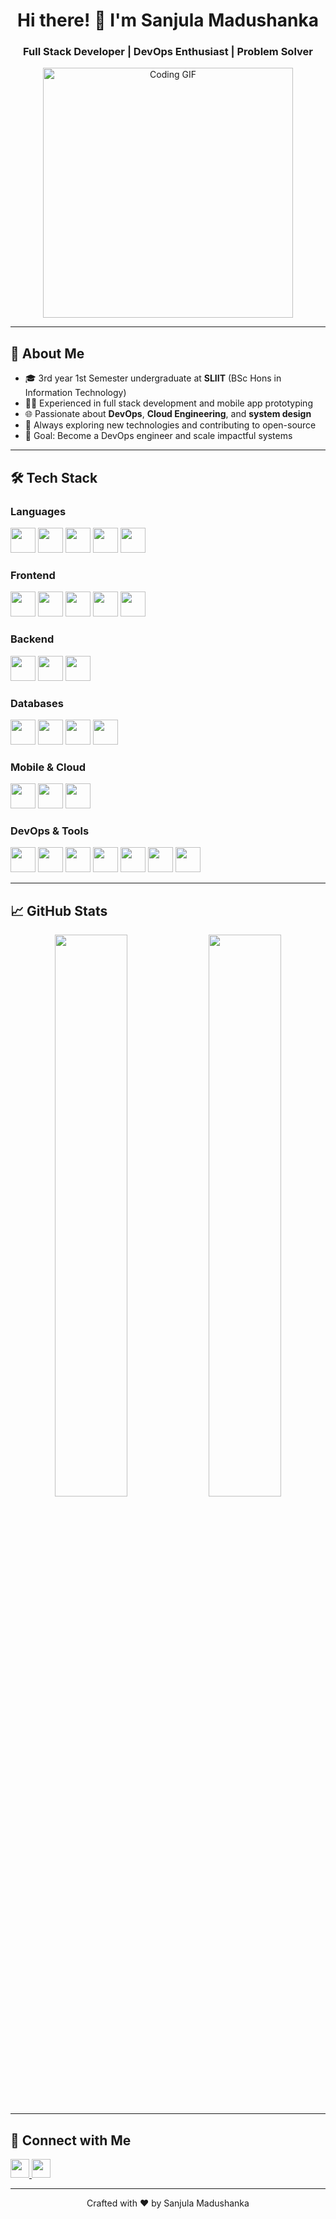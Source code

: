 <h1 align="center">Hi there! 👋 I'm Sanjula Madushanka</h1>

<h3 align="center">Full Stack Developer | DevOps Enthusiast | Problem Solver</h3>

<p align="center">
  <img src="https://media.giphy.com/media/qgQUggAC3Pfv687qPC/giphy.gif" width="400" alt="Coding GIF"/>
</p>

---

## 🚀 About Me

- 🎓 3rd year 1st Semester undergraduate at **SLIIT** (BSc Hons in Information Technology)
- 👨‍💻 Experienced in full stack development and mobile app prototyping
- 🌐 Passionate about **DevOps**, **Cloud Engineering**, and **system design**
- 🧠 Always exploring new technologies and contributing to open-source
- 🎯 Goal: Become a DevOps engineer and scale impactful systems

---

## 🛠️ Tech Stack

### Languages
<p>
  <img src="https://cdn.jsdelivr.net/gh/devicons/devicon/icons/java/java-original.svg" width="40" />
  <img src="https://cdn.jsdelivr.net/gh/devicons/devicon/icons/javascript/javascript-original.svg" width="40" />
  <img src="https://cdn.jsdelivr.net/gh/devicons/devicon/icons/python/python-original.svg" width="40" />
  <img src="https://cdn.jsdelivr.net/gh/devicons/devicon/icons/c/c-original.svg" width="40" />
  <img src="https://cdn.jsdelivr.net/gh/devicons/devicon/icons/kotlin/kotlin-original.svg" width="40" />
</p>

### Frontend
<p>
  <img src="https://cdn.jsdelivr.net/gh/devicons/devicon/icons/html5/html5-original.svg" width="40" />
  <img src="https://cdn.jsdelivr.net/gh/devicons/devicon/icons/css3/css3-original.svg" width="40" />
  <img src="https://cdn.jsdelivr.net/gh/devicons/devicon/icons/react/react-original.svg" width="40" />
  <img src="https://cdn.jsdelivr.net/gh/devicons/devicon/icons/angularjs/angularjs-original.svg" width="40" />
  <img src="https://www.vectorlogo.zone/logos/tailwindcss/tailwindcss-icon.svg" width="40" />
</p>

### Backend
<p>
  <img src="https://cdn.jsdelivr.net/gh/devicons/devicon/icons/nodejs/nodejs-original.svg" width="40" />
  <img src="https://cdn.jsdelivr.net/gh/devicons/devicon/icons/express/express-original.svg" width="40" />
  <img src="https://www.vectorlogo.zone/logos/springio/springio-icon.svg" width="40" />
</p>

### Databases
<p>
  <img src="https://cdn.jsdelivr.net/gh/devicons/devicon/icons/mysql/mysql-original.svg" width="40" />
  <img src="https://cdn.jsdelivr.net/gh/devicons/devicon/icons/mongodb/mongodb-original.svg" width="40" />
  <img src="https://cdn.jsdelivr.net/gh/devicons/devicon/icons/oracle/oracle-original.svg" width="40" />
  <img src="https://www.svgrepo.com/show/303229/microsoft-sql-server-logo.svg" width="40" />
</p>

### Mobile & Cloud
<p>
  <img src="https://cdn.jsdelivr.net/gh/devicons/devicon/icons/android/android-original.svg" width="40" />
  <img src="https://www.vectorlogo.zone/logos/firebase/firebase-icon.svg" width="40" />
  <img src="https://cdn.jsdelivr.net/gh/devicons/devicon/icons/amazonwebservices/amazonwebservices-original.svg" width="40" />
</p>

### DevOps & Tools
<p>
  <img src="https://cdn.jsdelivr.net/gh/devicons/devicon/icons/docker/docker-original.svg" width="40" />
  <img src="https://www.vectorlogo.zone/logos/kubernetes/kubernetes-icon.svg" width="40" />
  <img src="https://cdn.jsdelivr.net/gh/devicons/devicon/icons/git/git-original.svg" width="40" />
  <img src="https://cdn.jsdelivr.net/gh/devicons/devicon/icons/linux/linux-original.svg" width="40" />
  <img src="https://www.vectorlogo.zone/logos/figma/figma-icon.svg" width="40" />
  <img src="https://cdn.jsdelivr.net/gh/devicons/devicon/icons/pandas/pandas-original.svg" width="40" />
  <img src="https://upload.wikimedia.org/wikipedia/commons/0/05/Scikit_learn_logo_small.svg" width="40" />
</p>

---

## 📈 GitHub Stats

<p align="center">
  <img src="https://github-readme-stats.vercel.app/api?username=Sanjula-Madushanka&show_icons=true&theme=react" width="48%" />
  <img src="https://github-readme-stats.vercel.app/api/top-langs/?username=Sanjula-Madushanka&layout=compact&theme=react" width="48%" />
</p>

---

## 🔗 Connect with Me

<p align="left">
  <a href="https://www.linkedin.com/in/sanjula-madushanka" target="_blank">
    <img src="https://www.vectorlogo.zone/logos/linkedin/linkedin-icon.svg" width="30" />
  </a>
  <a href="mailto:sanjula.m@example.com">
    <img src="https://www.vectorlogo.zone/logos/gmail/gmail-icon.svg" width="30" />
  </a>
</p>

---

<p align="center">Crafted with ❤️ by Sanjula Madushanka</p>
